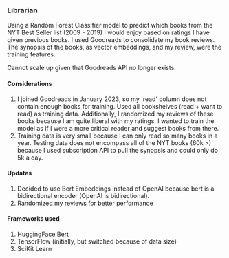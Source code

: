 ### Librarian
Using a Random Forest Classifier model to predict which books from the NYT Best Seller list (2009 - 2019) I would enjoy based on ratings I have given previous books. I used Goodreads to consolidate my book reviews. The synopsis of the books, as vector embeddings, and my review, were the training features. 

Cannot scale up given that Goodreads API no longer exists. 

#### Considerations 
1. I joined Goodreads in January 2023, so my 'read' column does not contain enough books for training. Used all bookshelves (read + want to read) as training data. Additionally, I randomized my reviews of these books because I am quite liberal with my ratings. I wanted to train the model as if I were a more critical reader and suggest books from there.
2. Training data is very small because I can only read so many books in a year. Testing data does not encompass all of the NYT books (60k >) because I used subscription API to pull the synopsis and could only do 5k a day. 

#### Updates
1. Decided to use Bert Embeddings instead of OpenAI because bert is a bidirectional encoder (OpenAI is bidirectional).
2. Randomized my reviews for better performance

#### Frameworks used 
1. HuggingFace Bert
2. TensorFlow (initially, but switched because of data size)
3. SciKit Learn 
